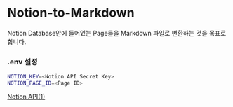 # Notion-to-Markdown
Notion Database안에 들어있는 Page들을 Markdown 파일로 변환하는 것을 목표로 합니다. 

### .env 설정
```bash
NOTION_KEY=<Notion API Secret Key>
NOTION_PAGE_ID=<Page ID>
```

[Notion API(1)](https://sharknia.vercel.app/notion-api-1)